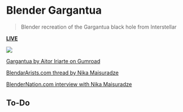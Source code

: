 # Blender Gargantua

> Blender recreation of the Gargantua black hole from Interstellar

[**LIVE**](https://tomashubelbauer.github.io/blender-gargantua)

![](0000.png)

[Gargantua by Aitor Iriarte on Gumroad](https://gumroad.com/l/EzAZM)

[BlendarArists.com thread by Nika Maisuradze](https://blenderartists.org/t/interstellar-black-hole-gargantua/627437)

[BlenderNation.com interview with Nika Maisuradze](https://www.blendernation.com/2015/02/17/behind-the-scenes-gargantua/)

## To-Do
